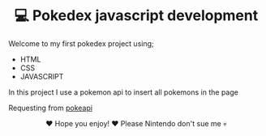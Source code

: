 <div
  align='center'>
  <h1>
    💻 Pokedex javascript development
  </h1>
</div>

Welcome to my first pokedex project using;
- HTML
- CSS
- JAVASCRIPT

In this project I use a pokemon api to insert all pokemons in the page

Requesting from [pokeapi](https://pokeapi.co/api/)

<div
  align="center">
  ❤ Hope you enjoy! ❤
  Please Nintendo don't sue me 💀
</div>
